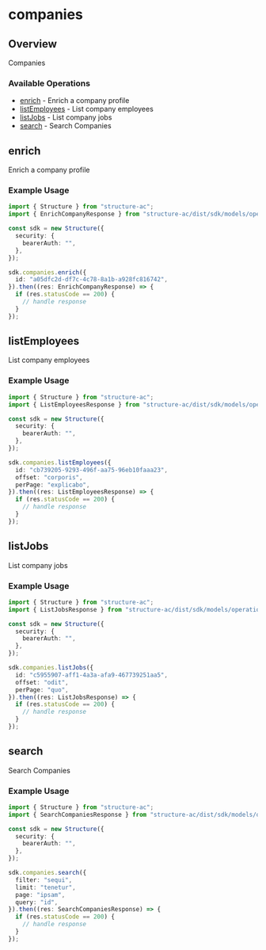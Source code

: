 # companies

## Overview

Companies

### Available Operations

* [enrich](#enrich) - Enrich a company profile
* [listEmployees](#listemployees) - List company employees
* [listJobs](#listjobs) - List company jobs
* [search](#search) - Search Companies

## enrich

Enrich a company profile

### Example Usage

```typescript
import { Structure } from "structure-ac";
import { EnrichCompanyResponse } from "structure-ac/dist/sdk/models/operations";

const sdk = new Structure({
  security: {
    bearerAuth: "",
  },
});

sdk.companies.enrich({
  id: "a05dfc2d-df7c-4c78-8a1b-a928fc816742",
}).then((res: EnrichCompanyResponse) => {
  if (res.statusCode == 200) {
    // handle response
  }
});
```

## listEmployees

List company employees

### Example Usage

```typescript
import { Structure } from "structure-ac";
import { ListEmployeesResponse } from "structure-ac/dist/sdk/models/operations";

const sdk = new Structure({
  security: {
    bearerAuth: "",
  },
});

sdk.companies.listEmployees({
  id: "cb739205-9293-496f-aa75-96eb10faaa23",
  offset: "corporis",
  perPage: "explicabo",
}).then((res: ListEmployeesResponse) => {
  if (res.statusCode == 200) {
    // handle response
  }
});
```

## listJobs

List company jobs

### Example Usage

```typescript
import { Structure } from "structure-ac";
import { ListJobsResponse } from "structure-ac/dist/sdk/models/operations";

const sdk = new Structure({
  security: {
    bearerAuth: "",
  },
});

sdk.companies.listJobs({
  id: "c5955907-aff1-4a3a-afa9-467739251aa5",
  offset: "odit",
  perPage: "quo",
}).then((res: ListJobsResponse) => {
  if (res.statusCode == 200) {
    // handle response
  }
});
```

## search

Search Companies

### Example Usage

```typescript
import { Structure } from "structure-ac";
import { SearchCompaniesResponse } from "structure-ac/dist/sdk/models/operations";

const sdk = new Structure({
  security: {
    bearerAuth: "",
  },
});

sdk.companies.search({
  filter: "sequi",
  limit: "tenetur",
  page: "ipsam",
  query: "id",
}).then((res: SearchCompaniesResponse) => {
  if (res.statusCode == 200) {
    // handle response
  }
});
```
